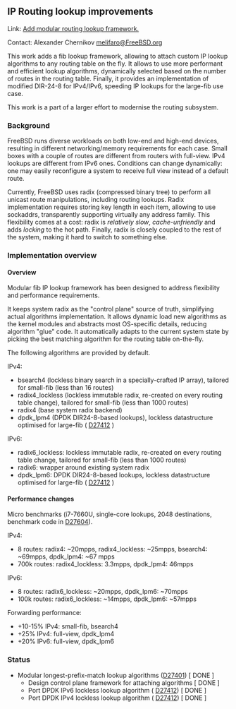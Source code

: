 ## IP Routing lookup improvements ##

Link:	 [Add modular routing lookup framework.](https://reviews.freebsd.org/D27401)

Contact: Alexander Chernikov <melifaro@FreeBSD.org>  

This work adds a fib lookup framework, allowing to attach custom IP lookup algorithms to any routing table on the fly. It allows to use more performant and efficient lookup algorithms, dynamically selected based on the number of routes in the routing table. Finally, it provides an implementation of modified DIR-24-8 for IPv4/IPv6, speeding IP lookups for the large-fib use case.

This work is a part of a larger effort to modernise the routing subsystem.

### Background ###

FreeBSD runs diverse workloads on both low-end and high-end devices, resulting in different networking/memory requirements for each case.
Small boxes with a couple of routes are different from routers with full-view.
IPv4 lookups are different from IPv6 ones. 
Conditions can change dynamically: one may easily reconfigure a system to receive full view instead of a default route.

Currently, FreeBSD uses radix (compressed binary tree) to perform all unicast route manipulations, including routing lookups.
Radix implementation requires storing key length in each item, allowing to use sockaddrs, transparently supporting virtually any address family.
This flexibility comes at a cost: radix is *relatively slow*, *cache-unfriendly* and adds *locking* to the hot path.
Finally, radix is closely coupled to the rest of the system, making it hard to switch to something else.

### Implementation overview ###

#### Overview ####

Modular fib IP lookup framework has been designed to address flexibility and performance requirements.

It keeps system radix as the "control plane" source of truth, simplifying actual algorithms implementation.
It allows dynamic load new algorithms as the kernel modules and abstracts most OS-specific details, reducing algorithm "glue" code.
It automatically adapts to the current system state by picking the best matching algorithm for the routing table on-the-fly.

The following algorithms are provided by default.

IPv4:

  * bsearch4 (lockless binary search in a specially-crafted IP array), tailored for small-fib (less than 16 routes)
  * radix4_lockless (lockless immutable radix, re-created on every routing table change), tailored for small-fib (less than 1000 routes)
  * radix4 (base system radix backend)
  * dpdk_lpm4 (DPDK DIR24-8-based lookups), lockless datastructure optimised for large-fib ( [D27412](https://reviews.freebsd.org/D27412) )

IPv6:

  * radix6_lockless: lockless immutable radix, re-created on every routing table change, tailored for small-fib (less than 1000 routes)
  * radix6: wrapper around existing system radix
  * dpdk_lpm6: DPDK DIR24-8-based lookups, lockless datastructure optimised for large-fib ( [D27412](https://reviews.freebsd.org/D27412) )

#### Performance changes ####

Micro benchmarks (i7-7660U, single-core lookups, 2048 destinations, benchmark code in [D27604](https://reviews.freebsd.org/D27604)).

IPv4:

  * 8 routes: radix4: ~20mpps, radix4_lockless: ~25mpps, bsearch4: ~69mpps, dpdk_lpm4: ~67 mpps
  * 700k routes: radix4_lockless: 3.3mpps, dpdk_lpm4: 46mpps

IPv6:

  * 8 routes: radix6_lockless: ~20mpps, dpdk_lpm6: ~70mpps
  * 100k routes: radix6_lockless: ~14mpps, dpdk_lpm6: ~57mpps

Forwarding performance:

  * +10-15% IPv4: small-fib, bsearch4
  * +25% IPv4: full-view, dpdk_lpm4
  * +20% IPv6: full-view, dpdk_lpm6

### Status ###

  * Modular longest-prefix-match lookup algorithms ([D27401](https://reviews.freebsd.org/D27401)) [ DONE ]
    * Design control plane framework for attaching algorithms [ DONE ]
    * Port DPDK IPv6 lockless lookup algorithm ( [D27412](https://reviews.freebsd.org/D27412)) [ DONE ]
    * Port DPDK IPv4 lockless lookup algorithm ( [D27412](https://reviews.freebsd.org/D27412)) [ DONE ]
